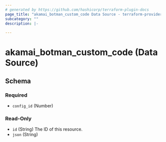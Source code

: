 ```yaml
---
# generated by https://github.com/hashicorp/terraform-plugin-docs
page_title: "akamai_botman_custom_code Data Source - terraform-provider-akamai"
subcategory: ""
description: |-
  
---
```


# akamai_botman_custom_code (Data Source)





<!-- schema generated by tfplugindocs -->
## Schema

### Required

- `config_id` (Number)

### Read-Only

- `id` (String) The ID of this resource.
- `json` (String)
